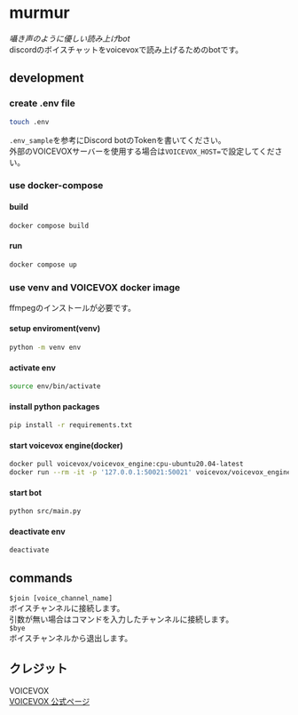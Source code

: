 # murmur
_囁き声のように優しい読み上げbot_  
discordのボイスチャットをvoicevoxで読み上げるためのbotです。  
## development

### create .env file
```bash
touch .env
```
`.env_sample`を参考にDiscord botのTokenを書いてください。  
外部のVOICEVOXサーバーを使用する場合は`VOICEVOX_HOST=`で設定してください。
### use docker-compose
#### build
```bash
docker compose build
```
#### run
```bash
docker compose up
```
### use venv and VOICEVOX docker image
ffmpegのインストールが必要です。
#### setup enviroment(venv)
```bash
python -m venv env
```
#### activate env
```bash
source env/bin/activate
```
#### install python packages
```bash
pip install -r requirements.txt
```
#### start voicevox engine(docker)
```bash
docker pull voicevox/voicevox_engine:cpu-ubuntu20.04-latest
docker run --rm -it -p '127.0.0.1:50021:50021' voicevox/voicevox_engine:cpu-ubuntu20.04-latest
```
#### start bot
```bash
python src/main.py
```
#### deactivate env
```bash
deactivate
```

## commands
`$join [voice_channel_name]`  
ボイスチャンネルに接続します。  
引数が無い場合はコマンドを入力したチャンネルに接続します。  
`$bye`  
ボイスチャンネルから退出します。

## クレジット
VOICEVOX  
[VOICEVOX 公式ページ](https://voicevox.hiroshiba.jp/)

